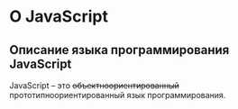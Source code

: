 # О JavaScript
## Описание языка программирования JavaScript

JavaScript &ndash; это <s>объектноориентированный</s> прототипноориентированный язык программирования.